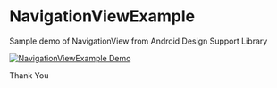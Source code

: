 # NavigationViewExample
Sample demo of NavigationView from Android Design Support Library

[![NavigationViewExample Demo](https://img.youtube.com/vi/FAyl_h_pU98/0.jpg)](https://www.youtube.com/watch?v=FAyl_h_pU98)

Thank You
